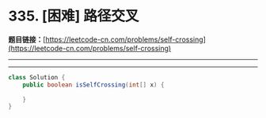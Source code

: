 # 335. [困难] 路径交叉

**题目链接：**[https://leetcode-cn.com/problems/self-crossing](https://leetcode-cn.com/problems/self-crossing)

---

<Cards card="leetcode_335_self-crossing"></Cards>

---

```java
class Solution {
    public boolean isSelfCrossing(int[] x) {
        
    }
}
```